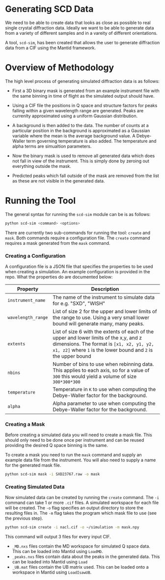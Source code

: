 Generating SCD Data
===================

We need to be able to create data that looks as close as possible to real single
crystal diffraction data. Ideally we want to be able to generate data from a
variety of different samples and in a vareity of different orientations.

A tool, `scd-sim`, has been created that allows the user to generate diffraction
data from a CIF using the Mantid framework.

Overview of Methodology
=======================

The high level process of generating simulated diffraction data is as follows:
- First a 3D binary mask is generated from an example instrument file with the
same binning in time of flight as the simulated output should have.

- Using a CIF file the positions in Q space and structure factors for peaks
falling within a given wavelength range are generated. Peaks are currenlty
approximated using a uniform Gaussian distribution.

- A background is then added to the data. The number of counts at a particular
position in the background is approximated as a Gaussian variable where the
mean is the average background value. A Debye-Waller term governing temperature
is also added. The temperature and alpha terms are simualtion parameters.

- Now the binary mask is used to remove all generated data which does not fall
in view of the instrument. This is simply done by zeroing out everything
outside the mask.

- Predicted peaks which fall outside of the mask are removed from the list as
these are not visible in the generated data.


Running the Tool
================

The general syntax for running the `scd-sim` module can be is as follows:

```bash
python scd-sim <command> <options>
```

There are currently two sub-commands for running the tool: `create` and `mask`.
Both commands require a configuration file. The `create` command requires a mask
generated from the `mask` command.

### Creating a Configuration
A configuration file is a JSON file that specifies the properties to be used
when creating a simulation. An example configuration is provided in the repo.
What the properties do are documented below:

| Property           | Description                                                        |
|--------------------|--------------------------------------------------------------------|
| `instrument_name`  | The name of the instrument to simulate data for e.g. "SXD", "WISH" |
| `wavelength_range` | List of size 2 for the upper and lower limits of the range to use. Using a very small lower bound will generate many, many peaks. |
| `extents` | List of size 6 with the extents of each of the upper and lower limits of the x,y, and z dimensions. The format is `[x1, x2, y1, y2, x1, z2]` where `1` is the lower bound and `2` is the upper bound |
| `nbins` | Number of bins to use when rebinning data. This applies to each axis, so for a value of `300` this would yield a volume of size` 300*300*300` |
| `temperature` | Temperature in `K` to use when computing the Debye-Waller factor for the background. |
| `alpha` | Alpha parameter to use when computing the Debye-Waller factor for the background. |


### Creating a Mask

Before creating a simulated data you will need to create a mask file. This
should only need to be done once per instrument and can be reused providing the
desired Q space binning is the same.

To create a mask you need to run the `mask` command and supply an example data
file from the instrument.  You will also need to supply a name for the
generated mask file.

```bash
python scd-sim mask -i SXD23767.raw -o mask
```

### Creating Simulated Data

Now simulated data can be created by running the `create` command. The `-i`
command can take 1 or more `.cif` files. A simulated workspace for each file
will be created.  The `-o` flag specifies an output directory to store the
resulting files in. The `-m` flag takes the program which mask file to use (see 
the previous step).

```bash
python scd-sim create -i nacl.cif -o ~/simulation -m mask.npy
```

This command will output 3 files for every input CIF.
 - `_MD.nxs` files contain the MD workspace for simulated Q space data. This
 can be loaded into Mantid using `LoadMD`.
 - `_peaks.nxs` files contain data about the peaks in the generated data. This
 can be loaded into Mantid using `Load`
 - `_UB.mat` files contain the UB matrix used. This can be loaded onto a
 workspace in Mantid using `LoadIsawUB`.


